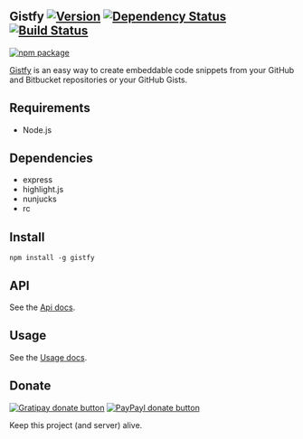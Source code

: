 ## Gistfy [![Version](http://img.shields.io/npm/v/gistfy.svg)](https://www.npmjs.org/package/gistfy) [![Dependency Status](https://img.shields.io/david/alexandrevicenzi/gistfy.svg)](https://david-dm.org/alexandrevicenzi/gistfy) [![Build Status](https://travis-ci.org/alexandrevicenzi/gistfy.svg?branch=master)](https://travis-ci.org/alexandrevicenzi/gistfy)

[![npm package](https://nodei.co/npm/gistfy.png?downloads=true&downloadRank=true&stars=true)](https://nodei.co/npm/gistfy/)

[Gistfy](https://wwww.gistfy.com) is an easy way to create embeddable code snippets from your GitHub and Bitbucket repositories or your GitHub Gists.

## Requirements

- Node.js

## Dependencies

- express
- highlight.js
- nunjucks
- rc

## Install

`npm install -g gistfy`

## API

See the [Api docs](http://www.gistfy.com/api.html).

## Usage

See the [Usage docs](http://www.gistfy.com/usage.html).

## Donate

[![Gratipay donate button](https://img.shields.io/gratipay/alexandrevicenzi.svg)](https://www.gratipay.com/alexandrevicenzi/ "Donate weekly to this project using Gratipay")
[![PayPayl donate button](https://img.shields.io/badge/paypal-donate-yellow.svg)](https://www.paypal.com/cgi-bin/webscr?cmd=_donations&business=KZCMH3N74KKFN&lc=US&item_name=Alexandre%20Vicenzi%20Open%20Source%20Projects&currency_code=USD&bn=PP%2dDonationsBF%3abtn_donateCC_LG%2egif%3aNonHosted "Donate once-off to this project using Paypal")

Keep this project (and server) alive.
